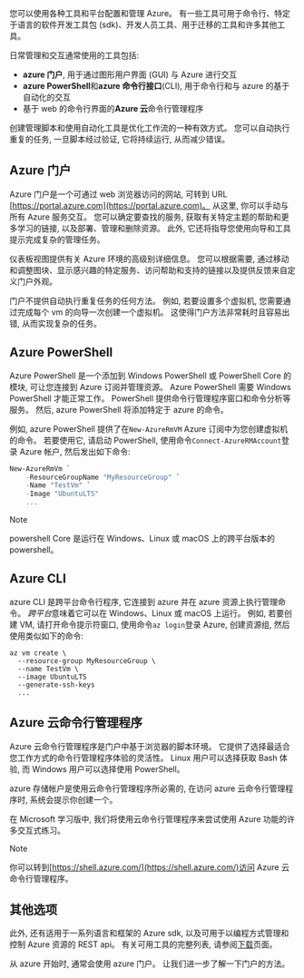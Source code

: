 您可以使用各种工具和平台配置和管理 Azure。 有一些工具可用于命令行、特定于语言的软件开发工具包 (sdk)、开发人员工具、用于迁移的工具和许多其他工具。 

日常管理和交互通常使用的工具包括: 

- **azure 门户**, 用于通过图形用户界面 (GUI) 与 Azure 进行交互
- **azure PowerShell**和**azure 命令行接口**(CLI), 用于命令行和与 azure 的基于自动化的交互
- 基于 web 的命令行界面的**Azure 云**命令行管理程序

创建管理脚本和使用自动化工具是优化工作流的一种有效方式。 您可以自动执行重复的任务, 一旦脚本经过验证, 它将持续运行, 从而减少错误。

## <a name="azure-portal"></a>Azure 门户

Azure 门户是一个可通过 web 浏览器访问的网站, 可转到 URL [https://portal.azure.com](https://portal.azure.com)。 从这里, 你可以手动与所有 Azure 服务交互。 您可以确定要查找的服务, 获取有关特定主题的帮助和更多学习的链接, 以及部署、管理和删除资源。 此外, 它还将指导您使用向导和工具提示完成复杂的管理任务。

仪表板视图提供有关 Azure 环境的高级别详细信息。 您可以根据需要, 通过移动和调整图块、显示感兴趣的特定服务、访问帮助和支持的链接以及提供反馈来自定义门户外观。

门户不提供自动执行重复任务的任何方法。 例如, 若要设置多个虚拟机, 您需要通过完成每个 vm 的向导一次创建一个虚拟机。 这使得门户方法非常耗时且容易出错, 从而实现复杂的任务。
 
 ## <a name="azure-powershell"></a>Azure PowerShell

Azure PowerShell 是一个添加到 Windows PowerShell 或 PowerShell Core 的模块, 可让您连接到 Azure 订阅并管理资源。 Azure PowerShell 需要 Windows PowerShell 才能正常工作。 PowerShell 提供命令行管理程序窗口和命令分析等服务。 然后, azure PowerShell 将添加特定于 azure 的命令。

例如, azure PowerShell 提供了在`New-AzureRmVM` Azure 订阅中为您创建虚拟机的命令。 若要使用它, 请启动 PowerShell, 使用命令`Connect-AzureRMAccount`登录 Azure 帐户, 然后发出如下命令:

```powershell
New-AzureRmVm `
    -ResourceGroupName "MyResourceGroup" `
    -Name "TestVm" `
    -Image "UbuntuLTS"
    ...
```
> [!NOTE]
> powershell Core 是运行在 Windows、Linux 或 macOS 上的跨平台版本的 powershell。

## <a name="azure-cli"></a>Azure CLI

azure CLI 是跨平台命令行程序, 它连接到 azure 并在 azure 资源上执行管理命令。 *跨平台*意味着它可以在 Windows、Linux 或 macOS 上运行。 例如, 若要创建 VM, 请打开命令提示符窗口, 使用命令`az login`登录 Azure, 创建资源组, 然后使用类似如下的命令:

```azurecli
az vm create \
  --resource-group MyResourceGroup \
  --name TestVm \
  --image UbuntuLTS
  --generate-ssh-keys
  ...
```

## <a name="azure-cloud-shell"></a>Azure 云命令行管理程序

Azure 云命令行管理程序是门户中基于浏览器的脚本环境。 它提供了选择最适合您工作方式的命令行管理程序体验的灵活性。 Linux 用户可以选择获取 Bash 体验, 而 Windows 用户可以选择使用 PowerShell。

azure 存储帐户是使用云命令行管理程序所必需的, 在访问 azure 云命令行管理程序时, 系统会提示你创建一个。

在 Microsoft 学习版中, 我们将使用云命令行管理程序来尝试使用 Azure 功能的许多交互式练习。

> [!NOTE] 
> 你可以转到[https://shell.azure.com/](https://shell.azure.com/)访问 Azure 云命令行管理程序。

## <a name="other-options"></a>其他选项

此外, 还有适用于一系列语言和框架的 Azure sdk, 以及可用于以编程方式管理和控制 Azure 资源的 REST api。 有关可用工具的完整列表, 请参阅[下载](https://azure.microsoft.com/en-us/downloads/)页面。

从 azure 开始时, 通常会使用 azure 门户。 让我们进一步了解一下门户的方法。